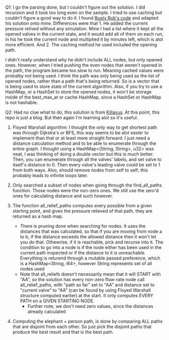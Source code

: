 Q1: I go the parsing done, but I couldn't figure out the solution. I did recursion and it took too long even
on the sample. I tried to use caching but couldn't figure a good way to do it. I found
[Rusty Rob's code](https://gist.github.com/robert-king/76fb9c0b1ae1fedc0be6874239d2bde2) and adapted his solution onto
mine. Differences were that 1. He added the current pressure relived without any simulation. Mine I had a list where it kept all the
opened valves in the current state, and it would add all of them on each run, in his he took the current node and multiplied it by
minutes left, which is alot more efficient. And 2. The caching method he used included the opening path.

I didn't really understand why he didn't include ALL nodes, but only opened ones. However, when I tried pushing
the even nodes that weren't opened in the path, the program became too slow to run. Meaning cached values were
probalby not being used. I think the path was only being used as the list of opened nodes, rather than
a path that's being returned. So is a vector that is being used to store state of the current algorithm.
Also, if you try to use a HashMap, or a HashSet to store the opened nodes, it won't be storage inside of
the best_max_at or cache HashMap, since a HashSet or HashMap is not hashable.

Q2: Had no clue what to do, this solution is from
[Killavus](https://github.com/Killavus/Advent-of-Code-2022/blob/main/16-proboscidea-volcanium/src/main.rs).
At this point, this repo is just a blog. But then again I'm learning alot so it's useful.

1. Floyed Warshall algorithm: I thought the only way to get shortest path was through Dijkstra's or BFS, this way seems to be alot
   easier to implement than that or at least more straight forward. I just need a distance calculation method
   and to be able to enumerate through the entire graph. I thought using a HashMap<(String, String>, u32> was neat,
   I was thinking of doing a double vector but this is much better. Then, you can enumerate through all the
   valves' labels, and set valve to itself's distance to 0. Then every valve's leading valve could be
   set to 1 from both ways. Also, should remove nodes from self to self; this probably leads to infinite loops later.
2. Only searched a subset of nodes when going through the find_all_paths function. Those nodes were the non-zero ones.
   We still use the zero'd ones for calculating distance and such however.
3. The function all_relief_paths computes every possible from a given starting point, and gives the pressure relieved of that path, they are returned as a hash map.

   - There is pruning done when searching for nodes. It uses the distances that was calculated, so that if you are moving from node
     a to b, if the distance exceeds the allowed distance then it won't let you do that. Othewrise, if it is reachable, pick and
     recurse into it. The condition to go into a node is if the node either has been used in the current path inspected
     or if the distance to it is unreachable. Everything is returend through a mutable passed preference,
     which is a HashMap<String, i64>, however String represents set of all nodes used
   - Note that all_reliefs doesn't necessarily mean that it will START with "AA", so the solution has every non-zero flow-rate node
     call all_relief_paths, with "path so far" set to "AA" and distance set to "current valve" to "AA" (can be found by using Floyed
     Warshall structure computed earlier) at the start. It only computes EVERY PATH on a GIVEN STARTING NODE.
     - Further note, we don't need zero values, since the distances already calculated

4. Computing the elephant + person path, is done by comparing ALL paths that are disjoint from each other. So just pick the disjoint
   paths that produce the best result and that is the best path.
